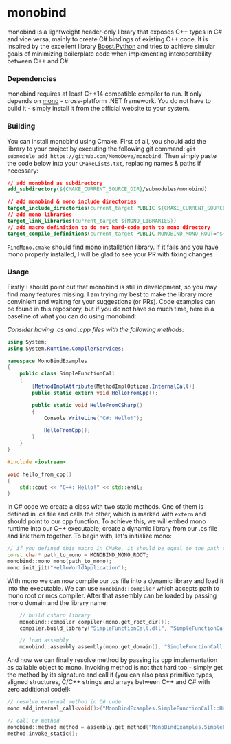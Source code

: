 # monobind
monobind is a lightweight header-only library that exposes C++ types in C# and vice versa, mainly to create C# bindings of existing C++ code. It is inspired by the excellent library [Boost.Python](https://www.boost.org/doc/libs/1_74_0/libs/python) and tries to achieve simular goals of minimizing boilerplate code when implementing interoperability between C++ and C#.

### Dependencies
monobind requires at least C++14 compatible compiler to run. It only depends on [mono](https://www.mono-project.com/) - cross-platform .NET framework. You do not have to build it - simply install it from the official website to your system.

### Building
You can install monobind using Cmake. First of all, you should add the library to your project by executing the following git command: `git submodule add https://github.com/MomoDeve/monobind`. Then simply paste the code below into your `CMakeLists.txt`, replacing names & paths if necessary:
```CMake
// add monobind as subdirectory
add_subdirectory(${CMAKE_CURRENT_SOURCE_DIR}/submodules/monobind)

// add monobind & mono include directories
target_include_directories(current_target PUBLIC ${CMAKE_CURRENT_SOURCE_DIR}/submodules/monobind/include ${MONO_INCLUDE_DIR})
// add mono libraries
target_link_libraries(current_target ${MONO_LIBRARIES})
// add macro definition to do not hard-code path to mono directory
target_compile_definitions(current_target PUBLIC MONOBIND_MONO_ROOT="${MONO_ROOT_DIR}")
```
`FindMono.cmake` should find mono installation library. If it fails and you have mono properly installed, I will be glad to see your PR with fixing changes

### Usage
Firstly I should point out that monobind is still in development, so you may find many features missing. I am trying my best to make the library more convinient and waiting for your suggestions (or PRs). Code examples can be found in this repository, but if you do not have so much time, here is a baseline of what you can do using monobind:

*Consider having .cs and .cpp files with the following methods:*
```cs
using System;
using System.Runtime.CompilerServices;

namespace MonoBindExamples
{
    public class SimpleFunctionCall
    {
        [MethodImplAttribute(MethodImplOptions.InternalCall)]
        public static extern void HelloFromCpp();

        public static void HelloFromCSharp()
        {
            Console.WriteLine("C#: Hello!");

            HelloFromCpp();
        }
    }
}
```
```cpp
#include <iostream>

void hello_from_cpp()
{
    std::cout << "C++: Hello!" << std::endl;
}
```
In C# code we create a class with two static methods. One of them is defined in .cs file and calls the other, which is marked with `extern` and should point to our cpp function. To achieve this, we will embed mono runtime into our C++ executable, create a dynamic library from our .cs file and link them together. To begin with, let's initialize mono:
```cpp
// if you defined this macro in CMake, it should be equal to the path to the mono root directory
const char* path_to_mono = MONOBIND_MONO_ROOT;
monobind::mono mono(path_to_mono);
mono.init_jit("HelloWorldApplication");
```
With mono we can now compile our .cs file into a dynamic library and load it into the executable. We can use `monobind::compiler` which accepts path to mono root or mcs compiler. After that assembly can be loaded by passing mono domain and the library name:
```cpp
    // build csharp library
    monobind::compiler compiler(mono.get_root_dir());
    compiler.build_library("SimpleFunctionCall.dll", "SimpleFunctionCall.cs");

    // load assembly
    monobind::assembly assembly(mono.get_domain(), "SimpleFunctionCall.dll");
```
And now we can finally resolve method by passing its cpp implementation as callable object to mono. Invoking method is not that hard too - simply get the method by its signature and call it (you can also pass primitive types, aligned structures, C/C++ strings and arrays between C++ and C# with zero additional code!):
```cpp
// resolve external method in C# code
mono.add_internal_call<void()>("MonoBindExamples.SimpleFunctionCall::HelloFromCpp()", MONOBIND_CALLABLE(hello_from_cpp));

// call C# method
monobind::method method = assembly.get_method("MonoBindExamples.SimpleFunctionCall::HelloFromCSharp()");
method.invoke_static();
```
